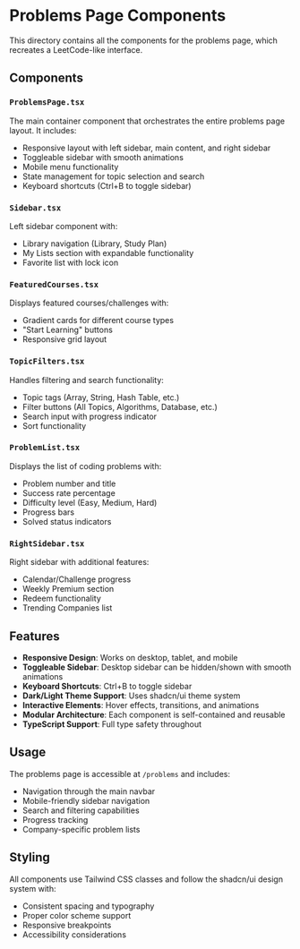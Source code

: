# Problems Page Components

This directory contains all the components for the problems page, which recreates a LeetCode-like interface.

## Components

### `ProblemsPage.tsx`
The main container component that orchestrates the entire problems page layout. It includes:
- Responsive layout with left sidebar, main content, and right sidebar
- Toggleable sidebar with smooth animations
- Mobile menu functionality
- State management for topic selection and search
- Keyboard shortcuts (Ctrl+B to toggle sidebar)

### `Sidebar.tsx`
Left sidebar component with:
- Library navigation (Library, Study Plan)
- My Lists section with expandable functionality
- Favorite list with lock icon

### `FeaturedCourses.tsx`
Displays featured courses/challenges with:
- Gradient cards for different course types
- "Start Learning" buttons
- Responsive grid layout

### `TopicFilters.tsx`
Handles filtering and search functionality:
- Topic tags (Array, String, Hash Table, etc.)
- Filter buttons (All Topics, Algorithms, Database, etc.)
- Search input with progress indicator
- Sort functionality

### `ProblemList.tsx`
Displays the list of coding problems with:
- Problem number and title
- Success rate percentage
- Difficulty level (Easy, Medium, Hard)
- Progress bars
- Solved status indicators

### `RightSidebar.tsx`
Right sidebar with additional features:
- Calendar/Challenge progress
- Weekly Premium section
- Redeem functionality
- Trending Companies list

## Features

- **Responsive Design**: Works on desktop, tablet, and mobile
- **Toggleable Sidebar**: Desktop sidebar can be hidden/shown with smooth animations
- **Keyboard Shortcuts**: Ctrl+B to toggle sidebar
- **Dark/Light Theme Support**: Uses shadcn/ui theme system
- **Interactive Elements**: Hover effects, transitions, and animations
- **Modular Architecture**: Each component is self-contained and reusable
- **TypeScript Support**: Full type safety throughout

## Usage

The problems page is accessible at `/problems` and includes:
- Navigation through the main navbar
- Mobile-friendly sidebar navigation
- Search and filtering capabilities
- Progress tracking
- Company-specific problem lists

## Styling

All components use Tailwind CSS classes and follow the shadcn/ui design system with:
- Consistent spacing and typography
- Proper color scheme support
- Responsive breakpoints
- Accessibility considerations 